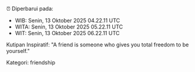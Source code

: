 ⏰ Diperbarui pada:
- WIB: Senin, 13 Oktober 2025 04.22.11 UTC
- WITA: Senin, 13 Oktober 2025 05.22.11 UTC
- WIT: Senin, 13 Oktober 2025 06.22.11 UTC

Kutipan Inspiratif:
"A friend is someone who gives you total freedom to be yourself."


Kategori: friendship

